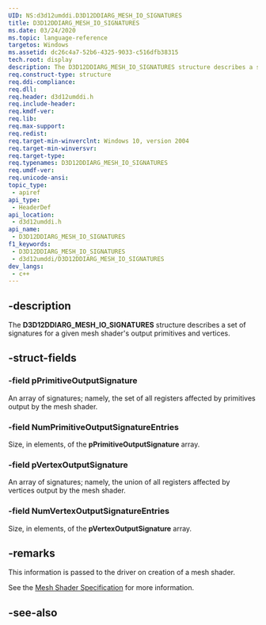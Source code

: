 ```yaml
---
UID: NS:d3d12umddi.D3D12DDIARG_MESH_IO_SIGNATURES
title: D3D12DDIARG_MESH_IO_SIGNATURES
ms.date: 03/24/2020
ms.topic: language-reference
targetos: Windows
ms.assetid: dc26c4a7-52b6-4325-9033-c516dfb38315
tech.root: display
description: The D3D12DDIARG_MESH_IO_SIGNATURES structure describes a set of signatures for a given mesh shader's output primitives and vertices.
req.construct-type: structure
req.ddi-compliance: 
req.dll: 
req.header: d3d12umddi.h
req.include-header: 
req.kmdf-ver: 
req.lib: 
req.max-support: 
req.redist: 
req.target-min-winverclnt: Windows 10, version 2004
req.target-min-winversvr: 
req.target-type: 
req.typenames: D3D12DDIARG_MESH_IO_SIGNATURES
req.umdf-ver: 
req.unicode-ansi: 
topic_type:
 - apiref
api_type:
 - HeaderDef
api_location:
 - d3d12umddi.h
api_name:
 - D3D12DDIARG_MESH_IO_SIGNATURES
f1_keywords:
 - D3D12DDIARG_MESH_IO_SIGNATURES
 - d3d12umddi/D3D12DDIARG_MESH_IO_SIGNATURES
dev_langs:
 - c++
---
```


## -description

The **D3D12DDIARG_MESH_IO_SIGNATURES** structure describes a set of signatures for a given mesh shader's output primitives and vertices.

## -struct-fields

### -field pPrimitiveOutputSignature

An array of signatures; namely, the set of all registers affected by primitives output by the mesh shader.

### -field NumPrimitiveOutputSignatureEntries

Size, in elements, of the **pPrimitiveOutputSignature** array.

### -field pVertexOutputSignature

An array of signatures; namely, the union of all registers affected by vertices output by the mesh shader.

### -field NumVertexOutputSignatureEntries

Size, in elements, of the **pVertexOutputSignature** array.

## -remarks

This information is passed to the driver on creation of a mesh shader.

See the [Mesh Shader Specification](https://microsoft.github.io/DirectX-Specs/d3d/MeshShader.html) for more information.

## -see-also

